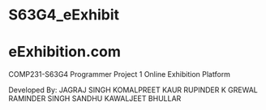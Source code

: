 S63G4_eExhibit
===============
eExhibition.com
===============
COMP231-S63G4 Programmer Project 1
Online Exhibition Platform

Developed By:
JAGRAJ SINGH
KOMALPREET KAUR
RUPINDER K GREWAL
RAMINDER SINGH SANDHU
KAWALJEET BHULLAR


